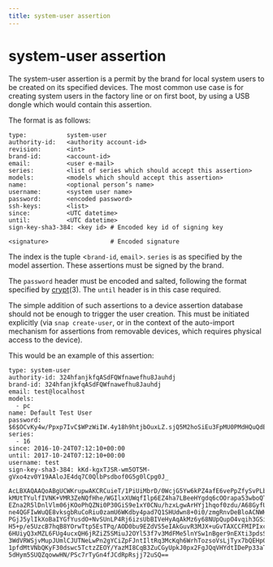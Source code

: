 ```yaml
---
title: system-user assertion
---
```


# system-user assertion

The system-user assertion is a permit by the brand for local system users to be
created on its specified devices. The most common use case is for
creating system users in the factory line or on first boot, by using a USB
dongle which would contain this assertion.

The format is as follows:

```text
type:           system-user
authority-id:   <authority account-id>
revision:       <int>
brand-id:       <account-id>
email:          <user e-mail>
series:         <list of series which should accept this assertion>
models:         <models which should accept this assertion>
name:           <optional person’s name>
username:       <system user name>
password:       <encoded password>
ssh-keys:       <list>
since:          <UTC datetime>
until:          <UTC datetime>
sign-key-sha3-384: <key id> # Encoded key id of signing key

<signature>                 # Encoded signature
```

The index is the tuple <`brand-id`, `email`>. `series` is as specified by the
model assertion. These assertions must be signed by the brand.

The `password` header must be encoded and salted, following the format
specified by [crypt](http://manpages.ubuntu.com/manpages/bionic/en/man1/crypt.1.html)(3).
The `until` header is in this case required.

The simple addition of such assertions to a device assertion database should not
be enough to trigger the user creation. This must be initiated explicitly (via
`snap create-user`, or in the context of the auto-import mechanism for
assertions from removable devices, which requires physical access to the device).

This would be an example of this assertion:

```text
type: system-user
authority-id: 324hfanjkfqASdFQWfnawefhu8Jauhdj
brand-id: 324hfanjkfqASdFQWfnawefhu8Jauhdj
email: test@localhost
models:
  - pc
name: Default Test User
password: $6$OCvKy4w/Ppxp7IvC$WPzWiIW.4y18h9htjbOuxLZ.sjQ5M2hoSiEu3FpMU0PMdHQuQdBOqvk8p6DMdS/R/nU/rXidClD23CbSkSgp30
series:
  - 16
since: 2016-10-24T07:12:10+00:00
until: 2017-10-24T07:12:10+00:00
username: test
sign-key-sha3-384: kKd-kgxTJSR-wm5OT5M-gVxo4zv0Y19AAloJE4dq7C0QlbPsdbof0G5g0lCpg0J_

AcLBXAQAAQoABgUCWKrupwAKCRCuieT/1PiUiMbrD/0WcjG5Yw6kPZ4afE6vePpZfySvPLbguna+
kMUtTYulfIVNK+VMR3ZeNQfHhe/WGIlxXUWqfIlp6EZ4ha7LBeeHYgdq6cOOrapa53wboQTOTCDp
EZna2R5lDnlVlm06jKOoPhQZNi0P30GiS9e1xY0CNu/hzxLgwArHYj1hqof0zdu/A68GyfU9AWRe
ne4QGFIwWuQE8vksgbRuCoRiu0zamU6WKdby4pad7Q1SHUdwn8+0i0/zmgRnvDeBloACNWHRYFy3
PGjJ5ylIkXoBaIYGfYusdO+NvSUnLP4Rj6izsUbBIVeHyAqAkMz6y68NUpQupO4vqih3GSi1pqoj
H5+p/e5UzcB7hqB8YOrwTtp5EsTPq/AOD0bu9EZdVS5eIAkGuvR3MJX+uGvTAXCCFMIPIxcNTPwp
6HUiyQ3xMZL6FUg4ucxQH6jRZiZ5SMiuJ2OYl53f7v3MdFMe5lnYSw1nBger9nEXti3pdsS9Czpk
3WdVRWSjvMupJUmlCJUTNeLwPn2gYCiZpFJntIltRq3McKqh6WrhTozsoVsLjTyx7bQEHp00QycJ
1pfdMtVNbQKyF30dswc5TctzZEOY/YazMI8CqB3ZuCGyUpkJ0px2FgJQqVHYdtIDePp33aTy170A
5dHym5SUQZqowwHN/PSc7rTyGn4fJCdRpRsjj72uSQ==
```

